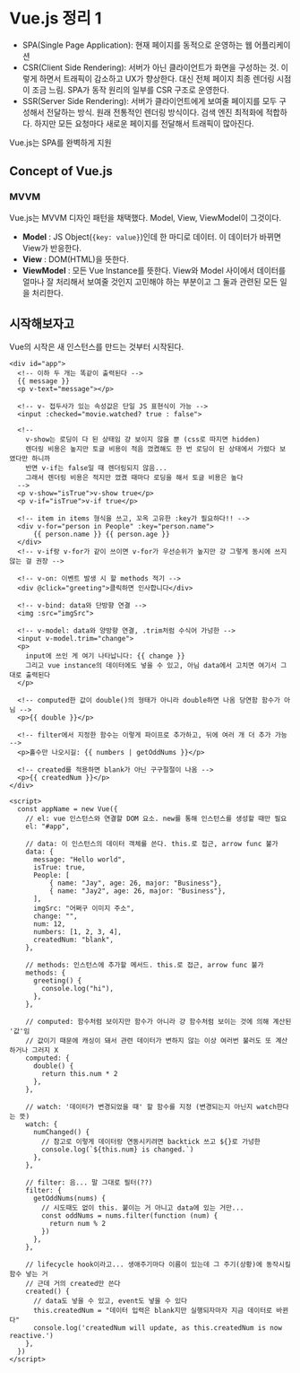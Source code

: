 # Vue.js 정리 1

* SPA(Single Page Application): 현재 페이지를 동적으로 운영하는 웹 어플리케이션
* CSR(Client Side Rendering): 서버가 아닌 클라이언트가 화면을 구성하는 것. 이렇게 하면서 트래픽이 감소하고 UX가 향상한다. 대신 전체 페이지 최종 렌더링 시점이 조금 느림. SPA가 동작 원리의 일부를 CSR 구조로 운영한다.
* SSR(Server Side Rendering): 서버가 클라이언트에게 보여줄 페이지를 모두 구성해서 전달하는 방식. 원래 전통적인 렌더링 방식이다. 검색 엔진 최적화에 적합하다. 하지만 모든 요청마다 새로운 페이지를 전달해서 트래픽이 많아진다.



Vue.js는 SPA를 완벽하게 지원



## Concept of Vue.js

### MVVM

Vue.js는 MVVM 디자인 패턴을 채택했다. Model, View, ViewModel이 그것이다.

* **Model**
  : JS Object(`{key: value}`)인데 한 마디로 데이터. 이 데이터가 바뀌면 View가 반응한다.
* **View**
  : DOM(HTML)을 뜻한다.
* **ViewModel**
  : 모든 Vue Instance를 뜻한다. View와 Model 사이에서 데이터를 얼마나 잘 처리해서 보여줄 것인지 고민해야 하는 부분이고 그 둘과 관련된 모든 일을 처리한다.



## 시작해보자고

Vue의 시작은 새 인스턴스를 만드는 것부터 시작된다.

``` vue
<div id="app">
  <!-- 이하 두 개는 똑같이 출력된다 -->
  {{ message }}
  <p v-text="message"></p>

  <!-- v- 접두사가 있는 속성값은 단일 JS 표현식이 가능 -->
  <input :checked="movie.watched? true : false">

  <!--
	v-show는 로딩이 다 된 상태임 걍 보이지 않을 뿐 (css로 따지면 hidden)
	렌더링 비용은 높지만 토글 비용이 적음 껐켰해도 한 번 로딩이 된 상태에서 가렸다 보였다만 하니까
	반면 v-if는 false일 때 렌더링되지 않음...
	그래서 렌더링 비용은 적지만 껐켰 때마다 로딩을 해서 토글 비용은 높다
  -->
  <p v-show="isTrue">v-show true</p>
  <p v-if="isTrue">v-if true</p>

  <!-- item in items 형식을 쓰고, 꼬옥 고유한 :key가 필요하다!! -->
  <div v-for="person in People" :key="person.name">
      {{ person.name }} {{ person.age }}
  </div>
  <!-- v-if랑 v-for가 같이 쓰이면 v-for가 우선순위가 높지만 걍 그렇게 동시에 쓰지 않는 걸 권장 -->

  <!-- v-on: 이벤트 발생 시 할 methods 적기 -->
  <div @click="greeting">클릭하면 인사합니다</div>

  <!-- v-bind: data와 단방향 연결 -->
  <img :src="imgSrc">

  <!-- v-model: data와 양방향 연결, .trim처럼 수식어 가넝한 -->
  <input v-model.trim="change">
  <p>
    input에 쓰인 게 여기 나타납니다: {{ change }}
    그리고 vue instance의 데이터에도 넣을 수 있고, 아님 data에서 고치면 여기서 그대로 출력된다
  </p>

  <!-- computed한 값이 double()의 형태가 아니라 double하면 나옴 당연함 함수가 아님 -->
  <p>{{ double }}</p>

  <!-- filter에서 지정한 함수는 이렇게 파이프로 추가하고, 뒤에 여러 개 더 추가 가능 -->
  <p>홀수만 나오시길: {{ numbers | getOddNums }}</p>
    
  <!-- created를 적용하면 blank가 아닌 구구절절이 나옴 -->
  <p>{{ createdNum }}</p>
</div>

<script>
  const appName = new Vue({
    // el: vue 인스턴스와 연결할 DOM 요소. new를 통해 인스턴스를 생성할 때만 필요
    el: "#app",

    // data: 이 인스턴스의 데이터 객체를 쓴다. this.로 접근, arrow func 불가
    data: {
	  message: "Hello world",
      isTrue: true,
      People: [
          { name: "Jay", age: 26, major: "Business"},
          { name: "Jay2", age: 26, major: "Business"},
      ],
      imgSrc: "어쩌구 이미지 주소",
      change: "",
      num: 12,
      numbers: [1, 2, 3, 4],
      createdNum: "blank",
    },

    // methods: 인스턴스에 추가할 메서드. this.로 접근, arrow func 불가
    methods: {
	  greeting() {
	    console.log("hi"),
      },
    },
    
    // computed: 함수처럼 보이지만 함수가 아니라 걍 함수처럼 보이는 것에 의해 계산된 '값'임
    // 값이기 때문에 캐싱이 돼서 관련 데이터가 변하지 않는 이상 여러번 불러도 또 계산하거나 그러지 X
    computed: {
      double() {
        return this.num * 2
      },
    },
      
    // watch: '데이터가 변경되었을 때' 할 함수를 지정 (변경되는지 아닌지 watch한다는 뜻)
    watch: {
      numChanged() {
        // 참고로 이렇게 데이터랑 연동시키려면 backtick 쓰고 ${}로 가넝한
        console.log(`${this.num} is changed.`)
      },
    },
    
    // filter: 음... 말 그대로 필터(??)
    filter: {
      getOddNums(nums) {
        // 시도때도 없이 this. 붙이는 거 아니고 data에 있는 거만...
        const oddNums = nums.filter(function (num) {
          return num % 2
        })
      },
    },
      
    // lifecycle hook이라고... 생애주기마다 이름이 있는데 그 주기(상황)에 동작시킬 함수 넣는 거
    // 근데 거의 created만 쓴다
    created() {
      // data도 넣을 수 있고, event도 넣을 수 있다
      this.createdNum = "데이터 입력은 blank지만 실행되자마자 지금 데이터로 바뀐다"
      console.log('createdNum will update, as this.createdNum is now reactive.')
    },
  })
</script>
```